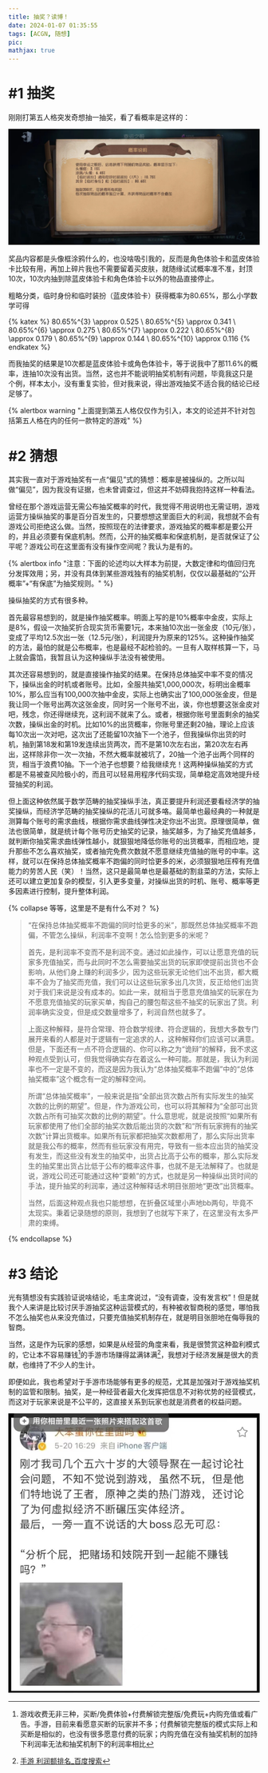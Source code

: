 ```yaml
---
title: 抽奖？读博！
date: 2024-01-07 01:35:55
tags: [ACGN, 随想]
pic:
mathjax: true
---
```


# #1 抽奖

刚刚打第五人格突发奇想抽一抽奖，看了看概率是这样的：

![](抽奖？读博！_2024-01-07-/2024-01-07-01-41-49-image.png)

奖品内容都是头像框涂鸦什么的，也没啥吸引我的，反而是角色体验卡和蓝皮体验卡比较有用，再加上碎片我也不需要留着买皮肤，就随缘试试概率准不准，封顶10次，10次内抽到除蓝皮体验卡和角色体验卡以外的物品直接停止。

粗略分类，临时身份和临时装扮（蓝皮体验卡）获得概率为80.65%，那么小学数学可得

{% katex %}
80.65\%^{3} \approx 0.525 \\
80.65\%^{5} \approx 0.341 \\
80.65\%^{6} \approx 0.275 \\
80.65\%^{7} \approx 0.222 \\
80.65\%^{8} \approx 0.179 \\
80.65\%^{9} \approx 0.144 \\
80.65\%^{10} \approx 0.116
{% endkatex %}

而我抽奖的结果是10次都是蓝皮体验卡或角色体验卡，等于说我中了那11.6%的概率，连抽10次没有出货。当然，这也并不能说明抽奖机制有问题，毕竟我这只是个例，样本太小，没有重复实验，但对我来说，得出游戏抽奖不适合我的结论已经足够了。

{% alertbox warning "上面提到第五人格仅仅作为引入，本文的论述并不针对包括第五人格在内的任何一款特定的游戏" %}

# #2 猜想

其实我一直对于游戏抽奖有一点“偏见”式的猜想：概率是被操纵的。之所以叫做“偏见”，因为我没有证据，也未曾调查过，但这并不妨碍我抱持这样一种看法。

曾经在那个游戏运营无需公布抽奖概率的时代，我觉得不用说明也无需证明，游戏运营方操纵抽奖的事是百分百发生的，只要想想这里面巨大的利润，我想就不会有游戏公司拒绝这么做。当然，按照现在的法律要求，游戏抽奖的概率都是要公开的，并且必须要有保底机制。然而，公开的抽奖概率和保底机制，是否就保证了公平呢？游戏公司在这里面有没有操作空间呢？我认为是有的。

{% alertbox info "注意：下面的论述均以大样本为前提，大数定律和均值回归充分发挥效用；另，并没有具体到某些游戏独有的抽奖机制，仅仅以最基础的“公开概率”+“有保底”为抽奖规则。" %}

操纵抽奖的方式有很多种。

首先最容易想到的，就是操作抽奖概率。明面上写的是10%概率中金皮，实际上是8%，假设一次抽奖折合现实货币需要1元，本来抽10次出一张金皮（10元/张），变成了平均12.5次出一张（12.5元/张），利润提升为原来的125%。这种操作抽奖的方法，最怕的就是公布概率，也是最经不起检验的。一旦有人取样核算一下，马上就会露馅，我暂且认为这种操纵手法没有被使用。

其次还容易想到的，就是直接操作抽奖的结果。在保持总体抽奖中率不变的情况下，操纵出金的时机或者账号。比如，全服共抽奖1,000,000次，标明出金概率10%，那么应当有100,000次抽中金皮，实际上也确实出了100,000张金皮，但是我让同一个账号出两次这张金皮，同时另一个账号不出，诶，你也想要这张金皮对吧，残念，你还得继续充，这利润不就来了么。或者，根据你账号里面剩余的抽奖次数，操纵出金的时机。比如10%的出货概率，你账号里还剩20抽，理论上应该每10次出一次对吧，这次出了还能留10次抽下一个池子，但我操纵你出货的时机，抽到第18发和第19发连续出货两次，而不是第10次左右出，第20次左右再出，这样除非你一次一次抽，不然大概率就被坑了，20抽一个池子出两个同样的货，相当于浪费10抽。下一个池子也想要？给我继续充！这两种操纵抽奖的方式都是不易被查风险极小的，而且可以轻易用程序代码实现，简单稳定高效地提升经营抽奖的利润。

但上面这种依然属于数学范畴的抽奖操纵手法，真正要提升利润还要看经济学的抽奖操纵，而经济学范畴的抽奖操纵的花活儿可就多咯。最简单也最经典的一种就是测算每个账号的需求曲线，根据你需求曲线弹性决定你出不出货。原理很简单，做法也很简单，就是统计每个账号历史抽奖的记录，抽奖越多，为了抽奖充值越多，就判断你抽奖需求曲线弹性越小，就狠狠地降低你账号的出货概率，而相应地，提升那些不怎么喜欢抽奖，或者抽完免费次数就不愿意继续充值抽的账号的中率。这样，就可以在保持总体抽奖概率不跑偏的同时恰更多的米，必须狠狠地压榨有充值能力的劳苦人民（笑）！当然，这只是最简单也是最基础的割韭菜的方法，实际上还可以建立更加复杂的模型，引入更多变量，对操纵出货的时机、账号、概率等更多因素进行控制，提升整体利润。

{% collapse 等等，这里是不是有什么不对？ %}

> “在保持总体抽奖概率不跑偏的同时恰更多的米”，那既然总体抽奖概率不跑偏，不管怎么操纵，利润率不变啊！怎么恰到更多的米呢？
> 
> 首先，是利润率不变而不是利润不变。通过如此操作，可以让愿意充值的玩家多充值抽奖，而与此同时不怎么需要抽奖出货的玩家即使提前出货也不会影响，从他们身上赚的利润多少，因为这些玩家无论他们出不出货，都大概率不会为了抽奖而充值，我们可以让这些玩家多出几次货，反正给他们出货对于我们来说是没有成本的。如此一来，就相当于愿意充值抽奖的玩家在为不愿意充值抽奖的玩家买单，掏自己的腰包帮这些不抽奖的玩家出了货。利润率确实没变，但是成交数量增多了，利润自然也就多了。
> 
> 上面这种解释，是符合常理、符合数学规律、符合逻辑的，我想大多数专门展开来看的人都是对于逻辑有一定追求的人，这种解释你们应该可以满意。但是，下面还有一点不符合逻辑的、你可以称之为“诡辩”的解释，我不求这种观点受到认可，但我觉得确实存在着这么一种可能。那就是，我认为利润率也不一定是不变的，而这是因为我认为“总体抽奖概率不跑偏”中的“总体抽奖概率”这个概念有一定的解释空间。
> 
> 所谓“总体抽奖概率”，一般来说是指“全部出货次数占所有实际发生的抽奖次数的比例的期望”。但是，作为游戏公司，也可以将其解释为“全部可出货次数占所有可抽奖次数的比例的期望”。什么意思呢，就是说按照“如果所有玩家都使用了他们全部的抽奖次数后能出货的次数”和“所有玩家拥有的抽奖次数”计算出货概率。如果所有玩家都把抽奖次数都用了，那么实际出货率就是我公布的概率，然而有些玩家没有用完，导致有一些本应出货的抽奖没有发生，而这些没有发生的抽奖中，出货占比高于公布的概率，那么实际发生的抽奖里出货占比低于公布的概率这件事，也就不是无法解释了。也就是说，游戏公司还可能通过这种“耍赖”的方式，也就是另一种操纵出货时间的手法，提升抽奖的利润率，通过这种解释话术明目张胆地“更改”出货概率。
> 
> 当然，后面这种观点我也只能想想，在折叠区域里小声地bb两句，毕竟不太现实。秉着记录随想的原则，我想到了也就写下来了，在这里没有太多严肃的束缚。

{% endcollapse %}

# #3 结论

光有猜想没有实践验证说啥结论，毛主席说过，“没有调查，没有发言权”！但是就我个人来讲是比较讨厌手游抽奖这种运营模式的，有种被收智商税的感觉，哪怕我不怎么抽奖也从来没充值过，只要充值抽奖机制存在，就是明目张胆地在侮辱我的智商。

当然，这是作为玩家的感想，如果是从经营的角度来看，我是很赞赏这种盈利模式的，它让本不容易赚钱[^1]的手游市场赚得盆满钵满[^2]，我想对于经济发展是很大的贡献，也维持了不少人的生计。

即便如此，我也希望对于手游市场能够有更多的规范，尤其是加强对于游戏抽奖机制的监管和限制。抽奖，是一种经营者最大化发挥把信息不对称优势的经营模式，而这对于玩家来说是不公平的，这直接关系到玩家也就是消费者的权益问题。

![](抽奖？读博！_2024-01-07-/e4eb4fbaeb6b0a69c18798b1cfdb10f98abcebce.png "图源网络")





[^1]: 游戏收费无非三种，买断/免费体验+付费解锁完整版/免费玩+内购充值或看广告。手游，目前来看愿意买断的玩家并不多；付费解锁完整版的模式实际上和买断是相似的，也没有很多愿意付费的玩家；内购充值在没有抽奖机制的加持下利润率无法和抽奖机制下的利润率相比

[^2]: [手游 利润额排名_百度搜索](https://www.baidu.com/s?ie=utf-8&wd=%E6%89%8B%E6%B8%B8+%E5%88%A9%E6%B6%A6%E9%A2%9D%E6%8E%92%E5%90%8D)
